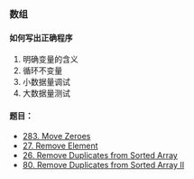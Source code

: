 ### 数组
#### 如何写出正确程序
1. 明确变量的含义
1. 循环不变量
1. 小数据量调试
1. 大数据量测试

#### 题目：
- [283. Move Zeroes](https://leetcode.com/problems/move-zeroes/description/)
- [27. Remove Element](https://leetcode.com/problems/remove-element/description/)
- [26. Remove Duplicates from Sorted Array](https://leetcode.com/problems/remove-duplicates-from-sorted-array/description/)
- [80. Remove Duplicates from Sorted Array II](https://leetcode.com/problems/remove-duplicates-from-sorted-array-ii/description/)


